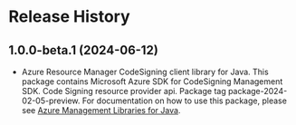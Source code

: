 # Release History

## 1.0.0-beta.1 (2024-06-12)

- Azure Resource Manager CodeSigning client library for Java. This package contains Microsoft Azure SDK for CodeSigning Management SDK. Code Signing resource provider api. Package tag package-2024-02-05-preview. For documentation on how to use this package, please see [Azure Management Libraries for Java](https://aka.ms/azsdk/java/mgmt).
